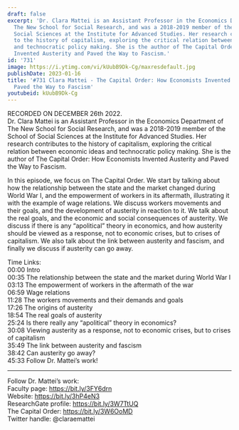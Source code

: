 ```yaml
---
draft: false
excerpt: 'Dr. Clara Mattei is an Assistant Professor in the Economics Department of
  The New School for Social Research, and was a 2018-2019 member of the School of
  Social Sciences at the Institute for Advanced Studies. Her research contributes
  to the history of capitalism, exploring the critical relation between economic ideas
  and technocratic policy making. She is the author of The Capital Order: How Economists
  Invented Austerity and Paved the Way to Fascism.'
id: '731'
image: https://i.ytimg.com/vi/kUubB9Dk-Cg/maxresdefault.jpg
publishDate: 2023-01-16
title: '#731 Clara Mattei - The Capital Order: How Economists Invented Austerity and
  Paved the Way to Fascism'
youtubeid: kUubB9Dk-Cg
---
```

RECORDED ON DECEMBER 26th 2022.  
Dr. Clara Mattei is an Assistant Professor in the Economics Department of The New School for Social Research, and was a 2018-2019 member of the School of Social Sciences at the Institute for Advanced Studies. Her research contributes to the history of capitalism, exploring the critical relation between economic ideas and technocratic policy making. She is the author of The Capital Order: How Economists Invented Austerity and Paved the Way to Fascism.

In this episode, we focus on The Capital Order. We start by talking about how the relationship between the state and the market changed during World War I, and the empowerment of workers in its aftermath, illustrating it with the example of wage relations. We discuss workers movements and their goals, and the development of austerity in reaction to it. We talk about the real goals, and the economic and social consequences of austerity. We discuss if there is any “apolitical” theory in economics, and how austerity should be viewed as a response, not to economic crises, but to crises of capitalism. We also talk about the link between austerity and fascism, and finally we discuss if austerity can go away.

Time Links:  
00:00 Intro  
00:35  The relationship between the state and the market during World War I  
03:13  The empowerment of workers in the aftermath of the war  
06:59  Wage relations  
11:28  The workers movements and their demands and goals  
17:26  The origins of austerity  
18:54  The real goals of austerity  
25:24  Is there really any “apolitical” theory in economics?  
30:08  Viewing austerity as a response, not to economic crises, but to crises of capitalism  
35:49  The link between austerity and fascism  
38:42  Can austerity go away?  
45:33  Follow Dr. Mattei’s work!

---

Follow Dr. Mattei’s work:  
Faculty page: https://bit.ly/3FY6drn  
Website: https://bit.ly/3hP4eN3  
ResearchGate profile: https://bit.ly/3W7TtUQ  
The Capital Order: https://bit.ly/3W6OoMD  
Twitter handle: @claraemattei
